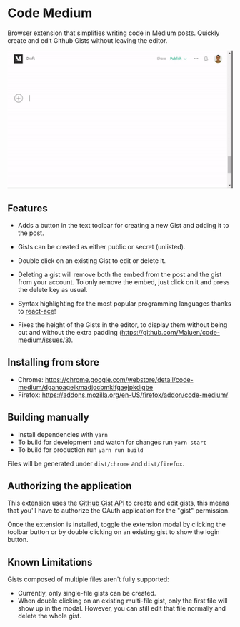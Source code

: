 Code Medium
=================

Browser extension that simplifies writing code in Medium posts. Quickly create and edit Github Gists without leaving the editor.

 <p align="center"> 
    <img src="/screenshots/screencast.gif?raw=true" alt="Code Medium">
 </p>

Features
--------
* Adds a button in the text toolbar for creating a new Gist and adding it to the post.
* Gists can be created as either public or secret (unlisted).
* Double click on an existing Gist to edit or delete it.
* Deleting a gist will remove both the embed from the post and the gist from your account.
  To only remove the embed, just click on it and press the delete key as usual.
* Syntax highlighting for the most popular programming languages thanks to [react-ace](https://github.com/securingsincity/react-ace)!

* Fixes the height of the Gists in the editor, to display them without being cut and without the extra padding (https://github.com/Maluen/code-medium/issues/3).

Installing from store
--------

- Chrome: https://chrome.google.com/webstore/detail/code-medium/dganoageikmadjocbmklfgaejpkdigbe
- Firefox: https://addons.mozilla.org/en-US/firefox/addon/code-medium/ 

Building manually
--------

- Install dependencies with `yarn`
- To build for development and watch for changes run `yarn start`
- To build for production run `yarn run build`

Files will be generated under `dist/chrome` and `dist/firefox`.

Authorizing the application
--------
This extension uses the [GitHub Gist API](https://developer.github.com/v3/gists/) to create and edit gists,
this means that you'll have to authorize the OAuth application for the "gist" permission.

Once the extension is installed, toggle the extension modal by clicking the toolbar button or by double clicking on an existing gist to
show the login button.

Known Limitations
--------

Gists composed of multiple files aren't fully supported:
- Currently, only single-file gists can be created.
- When double clicking on an existing multi-file gist, only the first file will show up in the modal.
  However, you can still edit that file normally and delete the whole gist.
